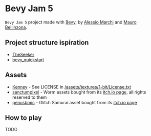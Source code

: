 # Bevy Jam 5

`Bevy Jam 5` project made with [Bevy](https://bevyengine.com), by [Alessio Marchi](https://alessiomarchi.dev) and [Mauro Bellinzona](https://github.com/BackupMiles).

## Project structure ispiration

- [TheSeeker](https://github.com/TheSeekerGame/TheSeeker)
- [bevy_quickstart](https://github.com/TheBevyFlock/bevy_quickstart)

## Assets

- [Kenney](https://www.kenney.nl) - See LICENSE in [/assets/textures/1-bit/License.txt](/assets/textures/1-bit/License.txt)
- [sanctumpixel](https://sanctumpixel.itch.io/) - Worm assets bought from its [itch.io page](https://sanctumpixel.itch.io/worm-pixel-art-monster), all rights reserved to them
- [penusbmic](https://penusbmic.itch.io/) - Glitch Samurai asset bought from its [itch.io page](https://penusbmic.itch.io/the-dark-series-glitch-samurai)

## How to play

TODO
